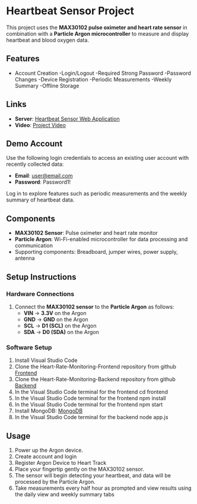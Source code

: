 
# Heartbeat Sensor Project  

This project uses the **MAX30102 pulse oximeter and heart rate sensor** in combination with a **Particle Argon microcontroller** to measure and display heartbeat and blood oxygen data.  

## Features  

- Account Creation
-Login/Logout
-Required Strong Password
-Password Changes
-Device Registration
-Periodic Measurements
-Weekly Summary
-Offline Storage

## Links  

- **Server**: [Heartbeat Sensor Web Application](serverlink)  
- **Video**: [Project Video](videolink)  


## Demo Account  

Use the following login credentials to access an existing user account with recently collected data:  

- **Email**: user@email.com 
- **Password**: Password1!  

Log in to explore features such as periodic measurements and the weekly summary of heartbeat data.


## Components  

- **MAX30102 Sensor**: Pulse oximeter and heart rate monitor  
- **Particle Argon**: Wi-Fi-enabled microcontroller for data processing and communication  
- Supporting components: Breadboard, jumper wires, power supply, antenna  

## Setup Instructions  

### Hardware Connections  

1. Connect the **MAX30102 sensor** to the **Particle Argon** as follows:  
   - **VIN** → **3.3V** on the Argon  
   - **GND** → **GND** on the Argon  
   - **SCL** → **D1 (SCL)** on the Argon  
   - **SDA** → **D0 (SDA)** on the Argon   

### Software Setup  

1. Install Visual Studio Code
2. Clone the Heart-Rate-Monitoring-Frontend repository from github [Frontend](https://github.com/dominickdemilio/Heart-Rate-Monitoring-Frontend.git) 
3. Clone the Heart-Rate-Monitoring-Backend repository from github [Backend](https://github.com/dominickdemilio/Heart-Rate-Monitoring-Backend.git)
4. In the Visual Studio Code terminal for the frontend cd frontend
5. In the Visual Studio Code terminal for the frontend npm install
6. In the Visual Studio Code terminal for the frontend npm start
7. Install MongoDB: [MongoDB](https://www.mongodb.com/try/download/community)
8. In the Visual Studio Code terminal for the backend node app.js  

## Usage  

1. Power up the Argon device.
2. Create account and login
3. Register Argon Device to Heart Track  
4. Place your fingertip gently on the MAX30102 sensor.  
5. The sensor will begin detecting your heartbeat, and data will be processed by the Particle Argon.  
6. Take measurements every half hour as prompted and view results using the daily view and weekly summary tabs 

 


